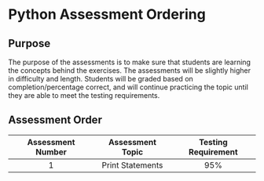 # Python Assessment Ordering

## Purpose
The purpose of the assessments is to make sure that students are learning the concepts behind the exercises. The assessments will be slightly higher in difficulty and length. Students will be graded based on completion/percentage correct, and will continue practicing the topic until they are able to meet the testing requirements.

## Assessment Order
| Assessment Number | Assessment Topic | Testing Requirement|
| :---------------: | :--------------: | :----------------: |
| 1                 | Print Statements | 95%                |
